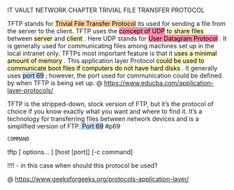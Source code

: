 IT VAULT
NETWORK CHAPTER
TRIVIAL FILE TRANSFER PROTOCOL

TFTP stands for <mark style="background: #FFB86CA6;">Trivial File Transfer Protocol</mark>  its used for sending a file from the server to the client. TFTP uses the <mark style="background: #FF5582A6;">concept of UDP</mark> <mark style="background: #FFF3A3A6;">to share files</mark> between <mark style="background: #FFF3A3A6;">server</mark> and <mark style="background: #FFF3A3A6;">client</mark> . Here UDP stands for <mark style="background: #FF5582A6;">User Datagram Protocol</mark> . 
It is generally used for communicating files among machines set up in the local intranet only. 
TFTPs most important feature is that it <mark style="background: #FFF3A3A6;">uses a minimal amount of memory</mark> . 
This application layer Protocol <mark style="background: #FFF3A3A6;">could be used to communicate boot files if computers do not have hard disks</mark> . 
It generally uses <mark style="background: #ADCCFFA6;">port 69</mark> ; however, the port used for communication could be defined by when TFTP is being set up.
@ https://www.educba.com/application-layer-protocols/

TFTP is the stripped-down, stock version of FTP, but it’s the protocol of choice if you know exactly what you want and where to find it. It’s a technology for transferring files between network devices and is a simplified version of FTP.<mark style="background: #ADCCFFA6;"> Port 69</mark> 
#p69

	COMMAND

tftp [ options... ] [host [port]] [-c command]


!!!! - in this case when should this protocol be used?

@ https://www.geeksforgeeks.org/protocols-application-layer/